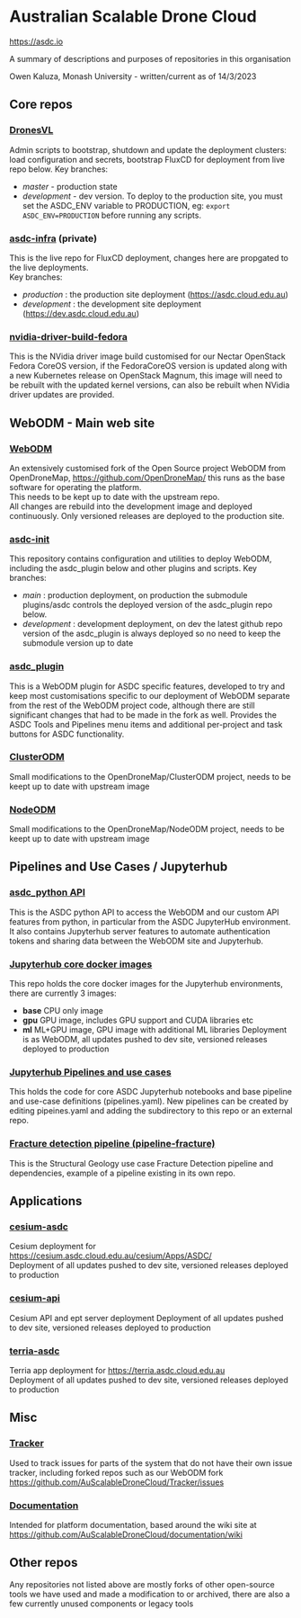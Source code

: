 # Australian Scalable Drone Cloud

https://asdc.io

A summary of descriptions and purposes of repositories in this organisation

Owen Kaluza, Monash University - written/current as of 14/3/2023

## Core repos

### [DronesVL](https://github.com/AuScalableDroneCloud/DronesVL)
Admin scripts to bootstrap, shutdown and update the deployment clusters: load configuration and secrets, bootstrap FluxCD for deployment from live repo below.
Key branches: 
- *master* - production state
- *development* - dev version. To deploy to the production site, you must set the ASDC_ENV variable to PRODUCTION, eg: `export ASDC_ENV=PRODUCTION` before running any scripts.

### [asdc-infra](https://github.com/AuScalableDroneCloud/asdc-infra) (private)
This is the live repo for FluxCD deployment, changes here are propgated to the live deployments.  
Key branches: 
- *production* : the production site deployment (https://asdc.cloud.edu.au)
- *development* : the development site deployment (https://dev.asdc.cloud.edu.au)

### [nvidia-driver-build-fedora](https://github.com/AuScalableDroneCloud/nvidia-driver-build-fedora)
This is the NVidia driver image build customised for our Nectar OpenStack Fedora CoreOS version, if the FedoraCoreOS version is updated along with a new Kubernetes release on OpenStack Magnum, this image will need to be rebuilt with the updated kernel versions, can also be rebuilt when NVidia driver updates are provided.

## WebODM - Main web site

### [WebODM](https://github.com/AuScalableDroneCloud/WebODM)
An extensively customised fork of the Open Source project WebODM from OpenDroneMap, https://github.com/OpenDroneMap/ this runs as the base software for operating the platform.  
This needs to be kept up to date with the upstream repo.  
All changes are rebuild into the development image and deployed continuously. Only versioned releases are deployed to the production site.

### [asdc-init](https://github.com/AuScalableDroneCloud/asdc-init)
This repository contains configuration and utilities to deploy WebODM, including the asdc_plugin below and other plugins and scripts.
Key branches: 
- *main* : production deployment, on production the submodule plugins/asdc controls the deployed version of the asdc_plugin repo below. 
- *development* : development deployment, on dev the latest github repo version of the asdc_plugin is always deployed so no need to keep the submodule version up to date

### [asdc_plugin](https://github.com/AuScalableDroneCloud/asdc_plugin)
This is a WebODM plugin for ASDC specific features, developed to try and keep most customisations specific to our deployment of WebODM separate from the rest of the WebODM project code, although there are still significant changes that had to be made in the fork as well. Provides the ASDC Tools and Pipelines menu items and additional per-project and task buttons for ASDC functionality.

### [ClusterODM](https://github.com/AuScalableDroneCloud/ClusterODM)
Small modifications to the OpenDroneMap/ClusterODM project, needs to be keept up to date with upstream image

### [NodeODM](https://github.com/AuScalableDroneCloud/NodeODM)
Small modifications to the OpenDroneMap/NodeODM project, needs to be keept up to date with upstream image

## Pipelines and Use Cases / Jupyterhub

### [asdc_python API](https://github.com/AuScalableDroneCloud/asdc_python)
This is the ASDC python API to access the WebODM and our custom API features from python, in particular from the ASDC JupyterHub environment.
It also contains Jupyterhub server features to automate authentication tokens and sharing data between the WebODM site and Jupyterhub.

### [Jupyterhub core docker images](https://github.com/AuScalableDroneCloud/pipelines)
This repo holds the core docker images for the Jupyterhub environments, there are currently 3 images:
- **base** CPU only image
- **gpu** GPU image, includes GPU support and CUDA libraries etc
- **ml** ML+GPU image, GPU image with additional ML libraries
Deployment is as WebODM, all updates pushed to dev site, versioned releases deployed to production

### [Jupyterhub Pipelines and use cases](https://github.com/AuScalableDroneCloud/pipelines-jupyter)
This holds the code for core ASDC Jupyterhub notebooks and base pipeline and use-case definitions (pipelines.yaml). New pipelines can be created by editing pipeines.yaml and adding the subdirectory to this repo or an external repo.

### [Fracture detection pipeline (pipeline-fracture)](https://github.com/AuScalableDroneCloud/pipeline-fracture)
This is the Structural Geology use case Fracture Detection pipeline and dependencies, example of a pipeline existing in its own repo.

## Applications

### [cesium-asdc](https://github.com/AuScalableDroneCloud/cesium-asdc)
Cesium deployment for https://cesium.asdc.cloud.edu.au/cesium/Apps/ASDC/  
Deployment of all updates pushed to dev site, versioned releases deployed to production

### [cesium-api](https://github.com/AuScalableDroneCloud/cesium-api)
Cesium API and ept server deployment
Deployment of all updates pushed to dev site, versioned releases deployed to production

### [terria-asdc](https://github.com/AuScalableDroneCloud/terria-asdc)
Terria app deployment for https://terria.asdc.cloud.edu.au  
Deployment of all updates pushed to dev site, versioned releases deployed to production

## Misc

### [Tracker](https://github.com/AuScalableDroneCloud/Tracker/issues)
Used to track issues for parts of the system that do not have their own issue tracker, including forked repos such as our WebODM fork https://github.com/AuScalableDroneCloud/Tracker/issues

### [Documentation](https://github.com/AuScalableDroneCloud/documentation)
Intended for platform documentation, based around the wiki site at https://github.com/AuScalableDroneCloud/documentation/wiki

## Other repos

Any repositories not listed above are mostly forks of other open-source tools we have used and made a modification to or archived, there are also a few currently unused components or legacy tools
